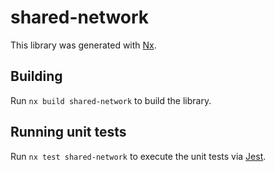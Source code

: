 # shared-network

This library was generated with [Nx](https://nx.dev).

## Building

Run `nx build shared-network` to build the library.

## Running unit tests

Run `nx test shared-network` to execute the unit tests via [Jest](https://jestjs.io).
